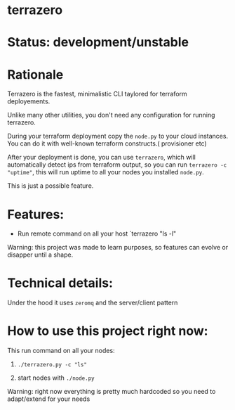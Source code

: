 # terrazero

# Status: development/unstable

# Rationale

Terrazero is the fastest, minimalistic CLI taylored for terraform deployements.

Unlike many other utilities, you don't need any configuration for running terrazero.


During your terraform deployment copy the `node.py` to  your cloud instances.
You can do it with well-known terraform constructs.( provisioner etc)

After your deployment is done, you can use `terrazero`, which  will automatically detect ips from terraform output, so you can run `terrazero -c "uptime"`, this will run uptime to all your nodes you installed `node.py`.

This is just a possible feature.

# Features:

- Run remote command on all your host `terrazero "ls -l"

Warning: this project was made to learn purposes, so features can evolve or disapper until a shape.

# Technical details:

Under the hood it uses `zeromq` and the server/client pattern


# How to use this project right now:

This run command on all your nodes:

1) `./terrazero.py -c "ls"`

2) start nodes with `./node.py`


Warning: right now everything is pretty much hardcoded so you need to adapt/extend for your needs



